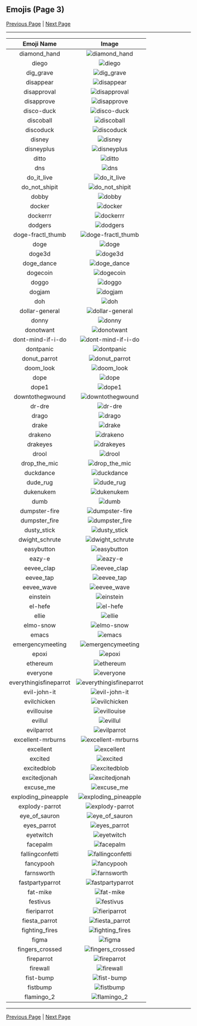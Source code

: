 
## Emojis (Page 3)

[Previous Page](/docs/ib/page-c-0002.md)
  | [Next Page](/docs/ib/page-f-0004.md)

<hr />

|Emoji Name|Image|
| :-: | :-: |
|diamond_hand| ![diamond_hand](/emojis/ib/diamond_hand.png)|
|diego| ![diego](/emojis/ib/diego.png)|
|dig_grave| ![dig_grave](/emojis/ib/dig_grave.gif)|
|disappear| ![disappear](/emojis/ib/disappear.gif)|
|disapproval| ![disapproval](/emojis/ib/disapproval.png)|
|disapprove| ![disapprove](/emojis/ib/disapprove.gif)|
|disco-duck| ![disco-duck](/emojis/ib/disco-duck.gif)|
|discoball| ![discoball](/emojis/ib/discoball.gif)|
|discoduck| ![discoduck](/emojis/ib/discoduck.gif)|
|disney| ![disney](/emojis/ib/disney.png)|
|disneyplus| ![disneyplus](/emojis/ib/disneyplus.png)|
|ditto| ![ditto](/emojis/ib/ditto.png)|
|dns| ![dns](/emojis/ib/dns.png)|
|do_it_live| ![do_it_live](/emojis/ib/do_it_live.jpg)|
|do_not_shipit| ![do_not_shipit](/emojis/ib/do_not_shipit.png)|
|dobby| ![dobby](/emojis/ib/dobby.png)|
|docker| ![docker](/emojis/ib/docker.png)|
|dockerrr| ![dockerrr](/emojis/ib/dockerrr.png)|
|dodgers| ![dodgers](/emojis/ib/dodgers.jpg)|
|doge-fractl_thumb| ![doge-fractl_thumb](/emojis/ib/doge-fractl_thumb.gif)|
|doge| ![doge](/emojis/ib/doge.png)|
|doge3d| ![doge3d](/emojis/ib/doge3d.gif)|
|doge_dance| ![doge_dance](/emojis/ib/doge_dance.gif)|
|dogecoin| ![dogecoin](/emojis/ib/dogecoin.png)|
|doggo| ![doggo](/emojis/ib/doggo.jpg)|
|dogjam| ![dogjam](/emojis/ib/dogjam.gif)|
|doh| ![doh](/emojis/ib/doh.png)|
|dollar-general| ![dollar-general](/emojis/ib/dollar-general.jpg)|
|donny| ![donny](/emojis/ib/donny.png)|
|donotwant| ![donotwant](/emojis/ib/donotwant.png)|
|dont-mind-if-i-do| ![dont-mind-if-i-do](/emojis/ib/dont-mind-if-i-do.gif)|
|dontpanic| ![dontpanic](/emojis/ib/dontpanic.png)|
|donut_parrot| ![donut_parrot](/emojis/ib/donut_parrot.gif)|
|doom_look| ![doom_look](/emojis/ib/doom_look.gif)|
|dope| ![dope](/emojis/ib/dope.png)|
|dope1| ![dope1](/emojis/ib/dope1.png)|
|downtothegwound| ![downtothegwound](/emojis/ib/downtothegwound.png)|
|dr-dre| ![dr-dre](/emojis/ib/dr-dre.png)|
|drago| ![drago](/emojis/ib/drago.gif)|
|drake| ![drake](/emojis/ib/drake.png)|
|drakeno| ![drakeno](/emojis/ib/drakeno.png)|
|drakeyes| ![drakeyes](/emojis/ib/drakeyes.png)|
|drool| ![drool](/emojis/ib/drool.png)|
|drop_the_mic| ![drop_the_mic](/emojis/ib/drop_the_mic.gif)|
|duckdance| ![duckdance](/emojis/ib/duckdance.gif)|
|dude_rug| ![dude_rug](/emojis/ib/dude_rug.jpg)|
|dukenukem| ![dukenukem](/emojis/ib/dukenukem.jpg)|
|dumb| ![dumb](/emojis/ib/dumb.png)|
|dumpster-fire| ![dumpster-fire](/emojis/ib/dumpster-fire.gif)|
|dumpster_fire| ![dumpster_fire](/emojis/ib/dumpster_fire.gif)|
|dusty_stick| ![dusty_stick](/emojis/ib/dusty_stick.png)|
|dwight_schrute| ![dwight_schrute](/emojis/ib/dwight_schrute.jpg)|
|easybutton| ![easybutton](/emojis/ib/easybutton.png)|
|eazy-e| ![eazy-e](/emojis/ib/eazy-e.png)|
|eevee_clap| ![eevee_clap](/emojis/ib/eevee_clap.gif)|
|eevee_tap| ![eevee_tap](/emojis/ib/eevee_tap.gif)|
|eevee_wave| ![eevee_wave](/emojis/ib/eevee_wave.gif)|
|einstein| ![einstein](/emojis/ib/einstein.jpg)|
|el-hefe| ![el-hefe](/emojis/ib/el-hefe.png)|
|ellie| ![ellie](/emojis/ib/ellie.png)|
|elmo-snow| ![elmo-snow](/emojis/ib/elmo-snow.gif)|
|emacs| ![emacs](/emojis/ib/emacs.png)|
|emergencymeeting| ![emergencymeeting](/emojis/ib/emergencymeeting.png)|
|epoxi| ![epoxi](/emojis/ib/epoxi.png)|
|ethereum| ![ethereum](/emojis/ib/ethereum.png)|
|everyone| ![everyone](/emojis/ib/everyone.jpg)|
|everythingisfineparrot| ![everythingisfineparrot](/emojis/ib/everythingisfineparrot.gif)|
|evil-john-it| ![evil-john-it](/emojis/ib/evil-john-it.png)|
|evilchicken| ![evilchicken](/emojis/ib/evilchicken.png)|
|evillouise| ![evillouise](/emojis/ib/evillouise.png)|
|evillul| ![evillul](/emojis/ib/evillul.png)|
|evilparrot| ![evilparrot](/emojis/ib/evilparrot.gif)|
|excellent-mrburns| ![excellent-mrburns](/emojis/ib/excellent-mrburns.gif)|
|excellent| ![excellent](/emojis/ib/excellent.png)|
|excited| ![excited](/emojis/ib/excited.gif)|
|excitedblob| ![excitedblob](/emojis/ib/excitedblob.gif)|
|excitedjonah| ![excitedjonah](/emojis/ib/excitedjonah.gif)|
|excuse_me| ![excuse_me](/emojis/ib/excuse_me.gif)|
|exploding_pineapple| ![exploding_pineapple](/emojis/ib/exploding_pineapple.gif)|
|explody-parrot| ![explody-parrot](/emojis/ib/explody-parrot.gif)|
|eye_of_sauron| ![eye_of_sauron](/emojis/ib/eye_of_sauron.gif)|
|eyes_parrot| ![eyes_parrot](/emojis/ib/eyes_parrot.gif)|
|eyetwitch| ![eyetwitch](/emojis/ib/eyetwitch.gif)|
|facepalm| ![facepalm](/emojis/ib/facepalm.png)|
|fallingconfetti| ![fallingconfetti](/emojis/ib/fallingconfetti.gif)|
|fancypooh| ![fancypooh](/emojis/ib/fancypooh.png)|
|farnsworth| ![farnsworth](/emojis/ib/farnsworth.png)|
|fastpartyparrot| ![fastpartyparrot](/emojis/ib/fastpartyparrot.gif)|
|fat-mike| ![fat-mike](/emojis/ib/fat-mike.png)|
|festivus| ![festivus](/emojis/ib/festivus.png)|
|fieriparrot| ![fieriparrot](/emojis/ib/fieriparrot.gif)|
|fiesta_parrot| ![fiesta_parrot](/emojis/ib/fiesta_parrot.gif)|
|fighting_fires| ![fighting_fires](/emojis/ib/fighting_fires.gif)|
|figma| ![figma](/emojis/ib/figma.png)|
|fingers_crossed| ![fingers_crossed](/emojis/ib/fingers_crossed.png)|
|fireparrot| ![fireparrot](/emojis/ib/fireparrot.gif)|
|firewall| ![firewall](/emojis/ib/firewall.gif)|
|fist-bump| ![fist-bump](/emojis/ib/fist-bump.gif)|
|fistbump| ![fistbump](/emojis/ib/fistbump.gif)|
|flamingo_2| ![flamingo_2](/emojis/ib/flamingo_2.png)|

<hr/>

[Previous Page](/docs/ib/page-c-0002.md)
  | [Next Page](/docs/ib/page-f-0004.md)